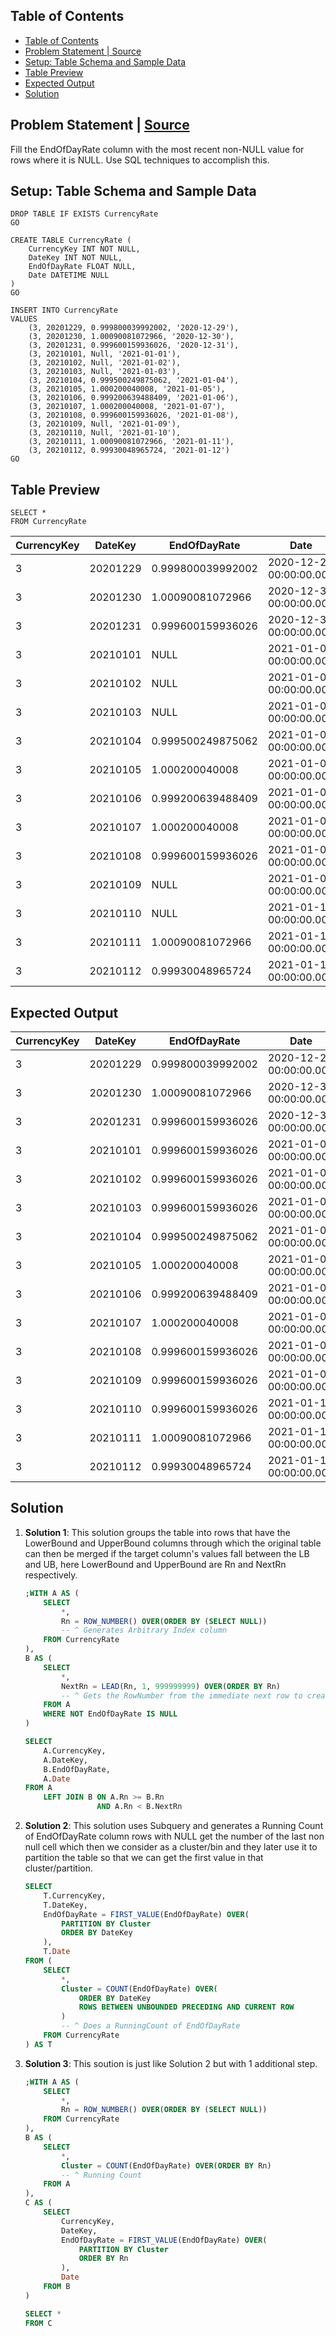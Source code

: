 ## Table of Contents
- [Table of Contents](#table-of-contents)
- [Problem Statement | Source](#problem-statement--source)
- [Setup: Table Schema and Sample Data](#setup-table-schema-and-sample-data)
- [Table Preview](#table-preview)
- [Expected Output](#expected-output)
- [Solution](#solution)


## Problem Statement | [Source](https://www.youtube.com/watch?v=4MH8iRnhPO0&ab_channel=LearnatKnowstar "Knowstar")

Fill the EndOfDayRate column with the most recent non-NULL value for rows where it is NULL. Use SQL techniques to accomplish this.

## Setup: Table Schema and Sample Data

```
DROP TABLE IF EXISTS CurrencyRate
GO

CREATE TABLE CurrencyRate (
	CurrencyKey INT NOT NULL,
	DateKey INT NOT NULL,
	EndOfDayRate FLOAT NULL,
	Date DATETIME NULL
)
GO

INSERT INTO CurrencyRate
VALUES 
	(3, 20201229, 0.999800039992002, '2020-12-29'),
	(3, 20201230, 1.00090081072966, '2020-12-30'),
	(3, 20201231, 0.999600159936026, '2020-12-31'),
	(3, 20210101, Null, '2021-01-01'),
	(3, 20210102, Null, '2021-01-02'),
	(3, 20210103, Null, '2021-01-03'),
	(3, 20210104, 0.999500249875062, '2021-01-04'),
	(3, 20210105, 1.000200040008, '2021-01-05'),
	(3, 20210106, 0.999200639488409, '2021-01-06'),
	(3, 20210107, 1.000200040008, '2021-01-07'),
	(3, 20210108, 0.999600159936026, '2021-01-08'),
	(3, 20210109, Null, '2021-01-09'),
	(3, 20210110, Null, '2021-01-10'),
	(3, 20210111, 1.00090081072966, '2021-01-11'),
	(3, 20210112, 0.99930048965724, '2021-01-12')
GO
```

## Table Preview

```
SELECT * 
FROM CurrencyRate
```

| CurrencyKey 	| DateKey  	| EndOfDayRate      	| Date                    	|
|-------------	|----------	|-------------------	|-------------------------	|
| 3           	| 20201229 	| 0.999800039992002 	| 2020-12-29 00:00:00.000 	|
| 3           	| 20201230 	| 1.00090081072966  	| 2020-12-30 00:00:00.000 	|
| 3           	| 20201231 	| 0.999600159936026 	| 2020-12-31 00:00:00.000 	|
| 3           	| 20210101 	| NULL              	| 2021-01-01 00:00:00.000 	|
| 3           	| 20210102 	| NULL              	| 2021-01-02 00:00:00.000 	|
| 3           	| 20210103 	| NULL              	| 2021-01-03 00:00:00.000 	|
| 3           	| 20210104 	| 0.999500249875062 	| 2021-01-04 00:00:00.000 	|
| 3           	| 20210105 	| 1.000200040008    	| 2021-01-05 00:00:00.000 	|
| 3           	| 20210106 	| 0.999200639488409 	| 2021-01-06 00:00:00.000 	|
| 3           	| 20210107 	| 1.000200040008    	| 2021-01-07 00:00:00.000 	|
| 3           	| 20210108 	| 0.999600159936026 	| 2021-01-08 00:00:00.000 	|
| 3           	| 20210109 	| NULL              	| 2021-01-09 00:00:00.000 	|
| 3           	| 20210110 	| NULL              	| 2021-01-10 00:00:00.000 	|
| 3           	| 20210111 	| 1.00090081072966  	| 2021-01-11 00:00:00.000 	|
| 3           	| 20210112 	| 0.99930048965724  	| 2021-01-12 00:00:00.000 	|


## Expected Output

| CurrencyKey 	| DateKey  	| EndOfDayRate      	| Date                    	|
|-------------	|----------	|-------------------	|-------------------------	|
| 3           	| 20201229 	| 0.999800039992002 	| 2020-12-29 00:00:00.000 	|
| 3           	| 20201230 	| 1.00090081072966  	| 2020-12-30 00:00:00.000 	|
| 3           	| 20201231 	| 0.999600159936026 	| 2020-12-31 00:00:00.000 	|
| 3           	| 20210101 	| 0.999600159936026 	| 2021-01-01 00:00:00.000 	|
| 3           	| 20210102 	| 0.999600159936026 	| 2021-01-02 00:00:00.000 	|
| 3           	| 20210103 	| 0.999600159936026 	| 2021-01-03 00:00:00.000 	|
| 3           	| 20210104 	| 0.999500249875062 	| 2021-01-04 00:00:00.000 	|
| 3           	| 20210105 	| 1.000200040008    	| 2021-01-05 00:00:00.000 	|
| 3           	| 20210106 	| 0.999200639488409 	| 2021-01-06 00:00:00.000 	|
| 3           	| 20210107 	| 1.000200040008    	| 2021-01-07 00:00:00.000 	|
| 3           	| 20210108 	| 0.999600159936026 	| 2021-01-08 00:00:00.000 	|
| 3           	| 20210109 	| 0.999600159936026 	| 2021-01-09 00:00:00.000 	|
| 3           	| 20210110 	| 0.999600159936026 	| 2021-01-10 00:00:00.000 	|
| 3           	| 20210111 	| 1.00090081072966  	| 2021-01-11 00:00:00.000 	|
| 3           	| 20210112 	| 0.99930048965724  	| 2021-01-12 00:00:00.000 	|

## Solution

1. **Solution 1**: This solution groups the table into rows that have the LowerBound and UpperBound columns through which the original table can then be merged if the target column's values fall between the LB and UB, here LowerBound and UpperBound are Rn and NextRn respectively.

    ```sql
    ;WITH A AS (
        SELECT 
            *, 
            Rn = ROW_NUMBER() OVER(ORDER BY (SELECT NULL)) 
            -- ^ Generates Arbitrary Index column
        FROM CurrencyRate
    ),
    B AS (
        SELECT 
            *, 
            NextRn = LEAD(Rn, 1, 999999999) OVER(ORDER BY Rn) 
            -- ^ Gets the RowNumber from the immediate next row to create UpperBound
        FROM A
        WHERE NOT EndOfDayRate IS NULL
    )

    SELECT 
        A.CurrencyKey, 
        A.DateKey, 
        B.EndOfDayRate, 
        A.Date
    FROM A
        LEFT JOIN B ON A.Rn >= B.Rn
                    AND A.Rn < B.NextRn
    ```

2. **Solution 2**: This solution uses Subquery and generates a Running Count of EndOfDayRate column rows with NULL get the number of the last non null cell which then we consider as a cluster/bin and they later use it to partition the table so that we can get the first value in that cluster/partition.

    ```sql
    SELECT 
        T.CurrencyKey, 
        T.DateKey, 
        EndOfDayRate = FIRST_VALUE(EndOfDayRate) OVER(
            PARTITION BY Cluster 
            ORDER BY DateKey
        ),
        T.Date
    FROM (
        SELECT 
            *, 
            Cluster = COUNT(EndOfDayRate) OVER(
                ORDER BY DateKey 
                ROWS BETWEEN UNBOUNDED PRECEDING AND CURRENT ROW
            ) 
            -- ^ Does a RunningCount of EndOfDayRate
        FROM CurrencyRate
    ) AS T
    ```


3. **Solution 3**: This soution is just like Solution 2 but with 1 additional step.
    ```sql
    ;WITH A AS (
        SELECT 
            *, 
            Rn = ROW_NUMBER() OVER(ORDER BY (SELECT NULL)) 
        FROM CurrencyRate
    ),
    B AS (
        SELECT 
            *, 
            Cluster = COUNT(EndOfDayRate) OVER(ORDER BY Rn) 
            -- ^ Running Count
        FROM A
    ),
    C AS (
        SELECT 
            CurrencyKey, 
            DateKey, 
            EndOfDayRate = FIRST_VALUE(EndOfDayRate) OVER(
                PARTITION BY Cluster 
                ORDER BY Rn
            ), 
            Date 
        FROM B
    )

    SELECT *
    FROM C
    ```